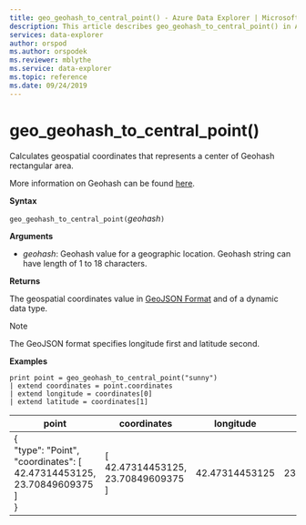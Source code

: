 ```yaml
---
title: geo_geohash_to_central_point() - Azure Data Explorer | Microsoft Docs
description: This article describes geo_geohash_to_central_point() in Azure Data Explorer.
services: data-explorer
author: orspod
ms.author: orspodek
ms.reviewer: mblythe
ms.service: data-explorer
ms.topic: reference
ms.date: 09/24/2019
---
```

# geo_geohash_to_central_point()

Calculates geospatial coordinates that represents a center of Geohash rectangular area.

More information on Geohash can be found [here](https://en.wikipedia.org/wiki/Geohash).

**Syntax**

`geo_geohash_to_central_point(`*geohash*`)`

**Arguments**

* *geohash*: Geohash value for a geographic location. Geohash string can have length of 1 to 18 characters.


**Returns**

The geospatial coordinates value in [GeoJSON Format](https://tools.ietf.org/html/rfc7946) and of a dynamic data type.

> [!NOTE]
> The GeoJSON format specifies longitude first and latitude second.

**Examples**

```kusto
print point = geo_geohash_to_central_point("sunny")
| extend coordinates = point.coordinates
| extend longitude = coordinates[0]
| extend latitude = coordinates[1]
```

|point|coordinates|longitude|latitude|
|---|---|---|---|
|{<br>  "type": "Point",<br>  "coordinates": [<br>    42.47314453125,<br>    23.70849609375<br>  ]<br>}|[<br>  42.47314453125,<br>  23.70849609375<br>]|42.47314453125|23.70849609375|